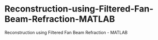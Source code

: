 # Reconstruction-using-Filtered-Fan-Beam-Refraction-MATLAB
Reconstruction using Filtered Fan Beam Refraction - MATLAB
